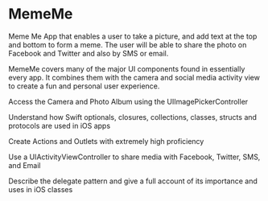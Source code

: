 # MemeMe
Meme Me App that enables a user to take a picture, and add text at the top and bottom to form a meme. The user will be able to share the photo on Facebook and Twitter and also by SMS or email.

MemeMe covers many of the major UI components found in essentially every app. It combines them with the camera and social media activity view to create a fun and personal user experience.

Access the Camera and Photo Album using the UIImagePickerController

Understand how Swift optionals, closures, collections, classes, structs and protocols are used in iOS apps

Create Actions and Outlets with extremely high proficiency

Use a UIActivityViewController to share media with Facebook, Twitter, SMS, and Email

Describe the delegate pattern and give a full account of its importance and uses in iOS classes
